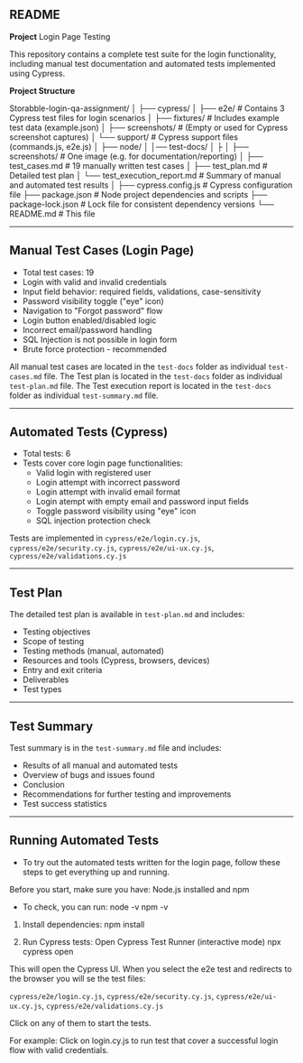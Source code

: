 ## README

**Project** Login Page Testing

This repository contains a complete test suite for the login functionality, including manual test documentation and automated tests implemented using Cypress.

**Project Structure**

Storabble-login-qa-assignment/
│
├── cypress/
│   ├── e2e/                   # Contains 3 Cypress test files for login scenarios
│   ├── fixtures/              # Includes example test data (example.json)
│   ├── screenshots/           # (Empty or used for Cypress screenshot captures)
│   └── support/               # Cypress support files (commands.js, e2e.js)
│
├── node/
│ 
│── test-docs/
│       ├
│       ├── screenshots/              # One image (e.g. for documentation/reporting)
│       ├── test_cases.md             # 19 manually written test cases
│       ├── test_plan.md              # Detailed test plan
│       └── test_execution_report.md  # Summary of manual and automated test results
│
├── cypress.config.js          # Cypress configuration file
├── package.json               # Node project dependencies and scripts
├── package-lock.json          # Lock file for consistent dependency versions
└── README.md                  # This file

---

## Manual Test Cases (Login Page)

- Total test cases: 19
 - Login with valid and invalid credentials
 - Input field behavior: required fields, validations, case-sensitivity
 - Password visibility toggle ("eye" icon)
 - Navigation to "Forgot password" flow
 - Login button enabled/disabled logic
 - Incorrect email/password handling
 - SQL Injection is not possible in login form
 - Brute force protection - recommended

All manual test cases are located in the `test-docs` folder as individual `test-cases.md` file.
The Test plan is located in the `test-docs` folder as individual `test-plan.md` file.
The Test execution report is located in the `test-docs` folder as individual `test-summary.md` file.

---

## Automated Tests (Cypress)

- Total tests: 6
- Tests cover core login page functionalities:
  - Valid login with registered user 
  - Login attempt with incorrect password  
  - Login attempt with invalid email format 
  - Login atempt with empty email and password input fields 
  - Toggle password visibility using "eye" icon 
  - SQL injection protection check   

Tests are implemented in `cypress/e2e/login.cy.js`, `cypress/e2e/security.cy.js`, `cypress/e2e/ui-ux.cy.js`, `cypress/e2e/validations.cy.js`

---

## Test Plan

The detailed test plan is available in `test-plan.md` and includes:

- Testing objectives
- Scope of testing
- Testing methods (manual, automated)
- Resources and tools (Cypress, browsers, devices)
- Entry and exit criteria 
- Deliverables
- Test types

---

## Test Summary

Test summary is in the `test-summary.md` file and includes:

- Results of all manual and automated tests
- Overview of bugs and issues found
- Conclusion
- Recommendations for further testing and improvements
- Test success statistics

---

## Running Automated Tests

- To try out the automated tests written for the login page, follow these steps to get everything up and running.

Before you start, make sure you have: Node.js installed and npm
- To check, you can run:
    node -v
    npm -v

1. Install dependencies:
npm install

2. Run Cypress tests:
Open Cypress Test Runner (interactive mode)
npx cypress open

This will open the Cypress UI. When you select the e2e test and redirects to the browser you will se the test files:

`cypress/e2e/login.cy.js`,
`cypress/e2e/security.cy.js`, 
`cypress/e2e/ui-ux.cy.js`,
`cypress/e2e/validations.cy.js`

Click on any of them to start the tests.

For example:
Click on login.cy.js to run test that cover a successful login flow with valid credentials.

